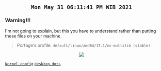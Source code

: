 ## <p align="center">`Mon May 31 06:11:41 PM WIB 2021`</p>

### Warning!!! <img alt="" align="right" src="https://badges.pufler.dev/visits/owl4ce/hmg?style=flat-square&label=&color=000000&logo=GitHub&logoColor=white&labelColor=373e4d"/>
I'm not going to explain, but this you have to understand rather than putting these files on your machine.
> Portage's profile: `default/linux/amd64/17.1/no-multilib (stable)`

<p align="center"><img src="https://i.ibb.co/1T0rYL4/final.gif"/></p>

[`kernel_config`](https://github.com/owl4ce/kurisu-x86_64) [`desktop_dots`](https://github.com/owl4ce/dotfiles)
